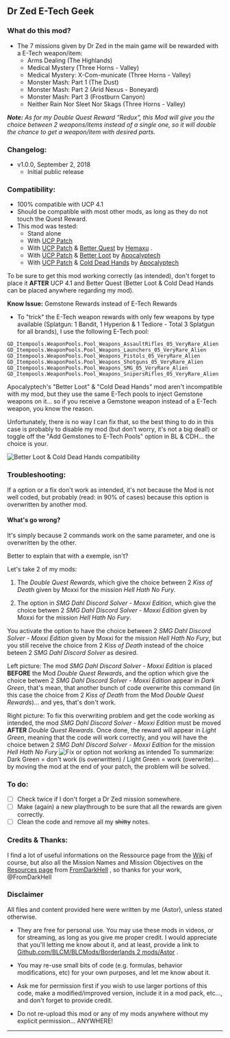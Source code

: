 ## Dr Zed E-Tech Geek

### What do this mod?

- The 7 missions given by Dr Zed in the main game will be rewarded with a E-Tech weapon/item:
  - Arms Dealing (The Highlands)
  - Medical Mystery (Three Horns - Valley)
  - Medical Mystery: X-Com-municate (Three Horns - Valley)
  - Monster Mash: Part 1 (The Dust)
  - Monster Mash: Part 2 (Arid Nexus - Boneyard)
  - Monster Mash: Part 3 (Frostburn Canyon)  
  - Neither Rain Nor Sleet Nor Skags (Three Horns - Valley)
	
_**Note:** As for my Double Quest Reward "Redux", this Mod will give you the choice between 2 weapons/items instead of a single one, so it will double the chance to get a weapon/item with desired parts._

### Changelog:

- v1.0.0, September 2, 2018
  - Initial public release

### Compatibility:

- 100% compatible with UCP 4.1
- Should be compatible with most other mods, as long as they do not touch the Quest Reward.
- This mod was tested:
  - Stand alone 
  - With [UCP Patch](https://github.com/BLCM/BLCMods/tree/master/Borderlands%202%20mods/Community%20Patch%20Team)   
  - With [UCP Patch](https://github.com/BLCM/BLCMods/tree/master/Borderlands%202%20mods/Community%20Patch%20Team)  & [Better Quest](https://github.com/BLCM/BLCMods/blob/master/Borderlands%202%20mods/Hemaxhu/Quest%20Rewards/Better%20Quests) by [Hemaxu](https://github.com/BLCM/BLCMods/tree/master/Borderlands%202%20mods/Hemaxhu) .
  - With [UCP Patch](https://github.com/BLCM/BLCMods/tree/master/Borderlands%202%20mods/Community%20Patch%20Team)  & [Better Loot](https://github.com/BLCM/BLCMods/tree/master/Borderlands%202%20mods/Apocalyptech/BL2%20Better%20Loot%20Mod) by [Apocalyptech](https://github.com/BLCM/BLCMods/tree/master/Borderlands%202%20mods/Apocalyptech)
  - With [UCP Patch](https://github.com/BLCM/BLCMods/tree/master/Borderlands%202%20mods/Community%20Patch%20Team)  & [Cold Dead Hands](https://github.com/BLCM/BLCMods/tree/master/Borderlands%202%20mods/Apocalyptech/BL2%20Cold%20Dead%20Hands) by [Apocalyptech](https://github.com/BLCM/BLCMods/tree/master/Borderlands%202%20mods/Apocalyptech)


To be sure to get this mod working correctly (as intended), don't forget to place it **AFTER** UCP 4.1 and Better Quest (Better Loot & Cold Dead Hands can be placed anywhere regarding my mod). 

**Know Issue:** Gemstone Rewards instead of E-Tech Rewards

- To "trick" the E-Tech weapon rewards with only few weapons by type available (Splatgun: 1 Bandit, 1 Hyperion & 1 Tediore - Total 3 Splatgun for all brands), I use the following E-Tech pool:

```
GD_Itempools.WeaponPools.Pool_Weapons_AssaultRifles_05_VeryRare_Alien
GD_Itempools.WeaponPools.Pool_Weapons_Launchers_05_VeryRare_Alien
GD_Itempools.WeaponPools.Pool_Weapons_Pistols_05_VeryRare_Alien
GD_Itempools.WeaponPools.Pool_Weapons_Shotguns_05_VeryRare_Alien
GD_Itempools.WeaponPools.Pool_Weapons_SMG_05_VeryRare_Alien
GD_Itempools.WeaponPools.Pool_Weapons_SnipersRifles_05_VeryRare_Alien
```

Apocalyptech's "Better Loot" & "Cold Dead Hands" mod aren't incompatible with my mod, but they use the same E-Tech pools to inject Gemstone weapons on it... so if you receive a Gemstone weapon instead of a E-Tech weapon, you know the reason.

Unfortunately, there is no way I can fix that, so the best thing to do in this case is probably to disable my mod (but don't worry, it's not a big deal!) or toggle off the "Add Gemstones to E-Tech Pools" option in BL & CDH... the choice is your.

![Better Loot & Cold Dead Hands compatibility](https://i.imgur.com/YlSxMbs.png)

### Troubleshooting:

If a option or a fix don't work as intended, it's not because the Mod is not well coded, but probably (read: in 90% of cases) because this option is overwritten by another mod.

#### What's go wrong?

It's simply because 2 commands work on the same parameter, and one is overwritten by the other.

Better to explain that with a exemple, isn't?

Let's take 2 of my mods:

1.  The *Double Quest Rewards*, which give the choice between 2 *Kiss of Death* given by Moxxi for the mission *Hell Hath No Fury*.  
 
2. The option in *SMG Dahl Discord Solver - Moxxi Edition*, which give the choice betwen 2 *SMG Dahl Discord Solver - Moxxi Edition* given by Moxxi for the mission *Hell Hath No Fury*. 

You activate the option to have the choice between 2 *SMG Dahl Discord Solver - Moxxi Edition* given by Moxxi for the mission *Hell Hath No Fury*, but you still receive the choice from 2 *Kiss of Death* instead of the choice beteen 2 *SMG Dahl Discord Solver* as desired.

Left picture: The mod *SMG Dahl Discord Solver - Moxxi Edition* is placed **BEFORE** the Mod *Double Quest Rewards*, and the option which give the choice betwen 2 *SMG Dahl Discord Solver - Moxxi Edition* appear in *Dark Green*, that's mean, that another bunch of code overwrite this command (in this case the choice from 2 *Kiss of Death* from the Mod *Double Quest Rewards*)... and yes, that's don't work.

Right picture: To fix this overwriting problem and get the code working as intended, the mod *SMG Dahl Discord Solver - Moxxi Edition* must be moved **AFTER** *Double Quest Rewards*. Once done, the reward will appear in *Light Green*, meaning that the code will work correctly, and you will have the choice betwen 2 *SMG Dahl Discord Solver - Moxxi Edition* for the mission *Hell Hath No Fury*
![Fix or option not working as intended](https://i.imgur.com/a0eZEVB.png "Don't worry guys... even if my screen capture show French text, my mods are in English")
To summarize: Dark Green = don't work (is overwritten) / Light Green = work (overwrite)... by moving the mod at the end of your patch, the problem will be solved.
 
### To do:

- [ ] Check twice if I don't forget a Dr Zed mission somewhere.
- [ ] Make (again) a new playthrough to be sure that all the rewards are given correctly.
- [ ] Clean the code and remove all my ~~shitty~~ notes. 

### Credits & Thanks:

I find a lot of useful informations on the Ressource page from the [Wiki](https://github.com/BLCM/BLCMods/wiki) of course, but also all the Mission Names and Mission Objectives on the [Resources page](https://github.com/BLCM/BLCMods/tree/master/Borderlands%202%20mods/FromDarkHell/Resources) from [FromDarkHell](https://github.com/BLCM/BLCMods/tree/master/Borderlands%202%20mods/FromDarkHell) , so thanks for your work, @FromDarkHell 


### Disclaimer

All files and content provided here were written by me (Astor), unless stated otherwise.

- They are free for personal use. You may use these mods in videos, or for streaming, as long as you give me proper credit. I would appreciate that you'll letting me know about it, and at least, provide a link to [Github.com/BLCM/BLCMods/Borderlands 2 mods/Astor](https://github.com/BLCM/BLCMods/tree/master/Borderlands%202%20mods/Astor) .

- You may re-use small bits of code (e.g. formulas, behavior modifications, etc) for your own purposes, and let me know about it.  

- Ask me for permission first if you wish to use larger portions of this code, make a modified/improved version, include it in a mod pack, etc..., and don't forget to provide credit.

- Do not re-upload this mod or any of my mods anywhere without my explicit permission... ANYWHERE!

* * * * *
